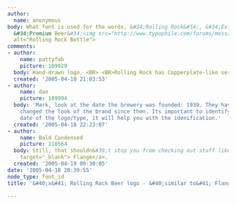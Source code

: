 ```yaml
---
author:
  name: anonymous
body: What font is used for the words, &#34;Rolling Rock&#34;, &#34;Extra Pale&#34;,
  &#34;Premium Beer&#34;<img src="http://www.typophile.com/forums/messages/83/70063.jpg"
  alt="Rolling Rock Bottle">
comments:
- author:
    name: pattyfab
    picture: 109929
  body: Hand-drawn logo. <BR> <BR>Rolling Rock has Copperplate-like serifs.
  created: '2005-04-18 21:03:53'
- author:
    name: dan
    picture: 109994
  body: 'Mark, look at the date the brewery was founded: 1939. They haven&#39;t really
    changed the look of the brand since then. Its important to identify the era or
    date of the logo/type, it will help you with the idenification.'
  created: '2005-04-18 22:23:07'
- author:
    name: Bald Condensed
    picture: 110564
  body: Still, that shouldn&#39;t stop you from checking out stuff like <a href="http://www.philsfonts.com/detail.html?sku=BQ90106005P1"
    target="_blank"> Flange</a>.
  created: '2005-04-19 00:30:05'
date: '2005-04-18 20:39:55'
node_type: font_id
title: '&#40;x&#41; Rolling Rock Beer logo - &#40;similar to&#41; Flange {Yves}'

---
```

